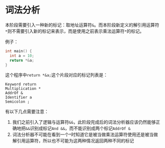 # 词法分析

本阶段需要引入一种新的标记：取地址运算符`&`。而本阶段新定义的解引用运算符`*`则不需要引入新的标记来表示，而是使用之前表示乘法运算符`*`的标记。

例子：

```c
int main() {
  int a = 10;
  return *&a;
}
```

这个程序中`return *&a;`这个片段对应的标记列表是：

```
Keyword return
Multiplication *
AddrOf &
Identifier a
Semicolon ;
```

有以下几点需要注意：

1. 我们之前引入了逻辑与运算符`&&`，此阶段完成后的词法分析器应该仍然能够正确地把`&&`识别成标记`And &&`，而不能识别成两个标记`AddrOf &`
2. 词法分析器不可能在看到一个`*`时知道它是被当做乘法运算符使用还是被当做解引用运算符，所以也不可能为这两种情况返回两种不同的标记